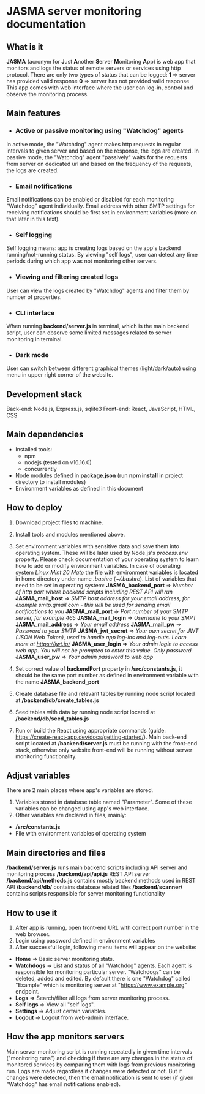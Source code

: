 # JASMA server monitoring documentation

## What is it

**JASMA** (acronym for **J**ust **A**nother **S**erver **M**onitoring **A**pp) is web app that monitors and logs the status of remote servers or services using http protocol. There are only two types of status that can be logged:
**1** => server has provided valid response
**0** => server has not provided valid response
This app comes with web interface where the user can log-in, control and observe the monitoring process.

## Main features

- ### Active or passive monitoring using "Watchdog" agents
In active mode, the "Watchdog" agent makes http requests in regular intervals to given server and based on the response, the logs are created.
In passive mode, the "Watchdog" agent "passively" waits for the requests from server on dedicated url and based on the frequency of the requests, the logs are created.

- ### Email notifications
Email notifications can be enabled or disabled for each monitoring "Watchdog" agent individually. Email address with other SMTP settings for receiving notifications should be first set in environment variables (more on that later in this text).

- ### Self logging
Self logging means: app is creating logs based on the app's backend running/not-running status. By viewing "self logs", user can detect any time periods during which app was not monitoring other servers.

- ### Viewing and filtering created logs
User can view the logs created by "Watchdog" agents and filter them by number of properties.

- ### CLI interface
When running **backend/server.js** in terminal, which is the main backend script, user can observe some limited messages related to server monitoring in terminal.

- ### Dark mode
User can switch between different graphical themes (light/dark/auto) using menu in upper right corner of the website.

## Development stack

Back-end: Node.js, Express.js, sqlite3
Front-end: React, JavaScript, HTML, CSS

## Main dependencies

- Installed tools:
  - npm
  - nodejs (tested on v16.16.0)
  - concurrently
- Node modules defined in **package.json** (run **npm install** in project directory to install modules)
- Environment variables as defined in this document

## How to deploy

1. Download project files to machine.

2. Install tools and modules mentioned above.

3. Set environment variables with sensitive data and save them into operating system. These will be later used by Node.js's *process.env* property. Please check documentation of your operating system to learn how to add or modify environment variables. In case of operating system *Linux Mint 20 Mate* the file with environment variables is located in home directory under name *.bashrc* (*~/.bashrc*).
List of variables that need to be set in operating system:
**JASMA_backend_port** => *Number of http port where backend scripts including REST API will run*
**JASMA_mail_host** => *SMTP host address for your email address, for example smtp.gmail.com - this will be used for sending email notifications to you*
**JASMA_mail_port** => *Port number of your SMTP server, for example 465*
**JASMA_mail_login** => *Username to your SMPT*
**JASMA_mail_address** => *Your email address*
**JASMA_mail_pw** => *Password to your SMTP*
**JASMA_jwt_secret** => *Your own secret for JWT (JSON Web Token), used to handle app log-ins and log-outs. Learn more at https://jwt.io/*
**JASMA_user_login** => *Your admin login to access web app. You will not be prompted to enter this value. Only password.*
**JASMA_user_pw** => *Your admin password to web app*

4. Set correct value of **backendPort** property in **/src/constants.js**, it should be the same port number as defined in environment variable with the name **JASMA_backend_port**

5. Create database file and relevant tables by running node script located at **/backend/db/create_tables.js**

6. Seed tables with data by running node script located at  **/backend/db/seed_tables.js**

7. Run or build the React using appropriate commands (guide: https://create-react-app.dev/docs/getting-started/). Main back-end script located at **/backend/server.js** must be running with the front-end stack, otherwise only website front-end will be running without server monitoring functionality.

## Adjust variables
There are 2 main places where app's variables are stored.
1. Variables stored in database table named "Parameter". Some of these variables can be changed using app's web interface.
2. Other variables are declared in files, mainly:
- **/src/constants.js**
- File with environment variables of operating system

## Main directories and files

**/backend/server.js** runs main backend scripts including API server and monitoring process
**/backend/api/api.js** REST API server
**/backend/api/methods.js** contains mostly backend methods used in REST API
**/backend/db/** contains database related files
**/backend/scanner/** contains scripts responsible for server monitoring functionality

## How to use it

1. After app is running, open front-end URL with correct port number in the web browser.
2. Login using password defined in environment variables
3. After successful login, following menu items will appear on the website:
- **Home** => Basic server monitoring stats.
- **Watchdogs** => List and status of all "Watchdog" agents. Each agent is responsible for monitoring particular server. "Watchdogs" can be deleted, added and edited. By default there is one "Watchdog" called "Example" which is monitoring server at "https://www.example.org" endpoint.
- **Logs** => Search/filter all logs from server monitoring process.
- **Self logs** => View all "self logs".
- **Settings** => Adjust certain variables.
- **Logout** => Logout from web-admin interface.

## How the app monitors servers

Main server monitoring script is running repeatedly in given time intervals ("monitoring runs") and checking if there are any changes in the status of monitored services by comparing them with logs from previous monitoring run. Logs are made regardless if changes were detected or not. But if changes were detected, then the email notification is sent to user (if given "Watchdog" has email notifications enabled).
